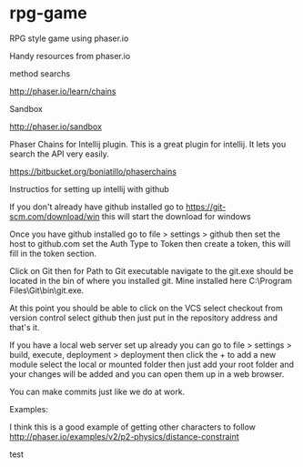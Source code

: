 # rpg-game
RPG style game using phaser.io

Handy resources from phaser.io

method searchs

http://phaser.io/learn/chains

Sandbox 

http://phaser.io/sandbox

Phaser Chains for Intellij plugin. This is a great plugin for intellij. It lets you search the API very easily.

https://bitbucket.org/boniatillo/phaserchains

Instructios for setting up intellij with github

If you don't already have github installed go to https://git-scm.com/download/win this will start the download for windows

Once you have github installed go to file > settings > github then set the host to github.com
set the Auth Type to Token then create a token, this will fill in the token section.

Click on Git then for Path to Git executable navigate to the git.exe should be located in the bin
of where you installed git. Mine installed here C:\Program Files\Git\bin\git.exe.

At this point you should be able to click on the VCS select checkout from version control
select github then just put in the repository address and that's it.

If you have a local web server set up already you can go to file > settings > build, execute, deployment > deployment
then click the + to add a new module select the local or mounted folder then just add your root folder and your changes
will be added and you can open them up in a web browser.

You can make commits just like we do at work.

Examples:

I think this is a good example of getting other characters to follow
http://phaser.io/examples/v2/p2-physics/distance-constraint

test
